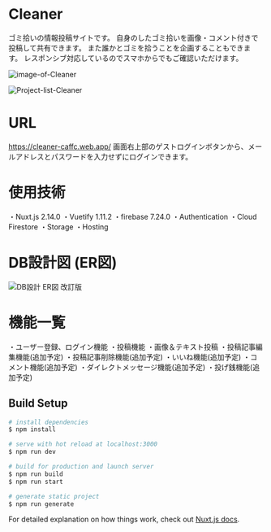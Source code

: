 # Cleaner
ゴミ拾いの情報投稿サイトです。
自身のしたゴミ拾いを画像・コメント付きで投稿して共有できます。
また誰かとゴミを拾うことを企画することもできます。
レスポンシブ対応しているのでスマホからでもご確認いただけます。

![image-of-Cleaner](https://user-images.githubusercontent.com/65007308/99279204-4d68dc80-2873-11eb-81bc-42e8d7dee053.png)

![Project-list-Cleaner](https://user-images.githubusercontent.com/65007308/99282796-80ad6a80-2877-11eb-9984-1d07994ead3b.png)


# URL
https://cleaner-caffc.web.app/
画面右上部のゲストログインボタンから、メールアドレスとパスワードを入力せずにログインできます。

# 使用技術
・Nuxt.js 2.14.0
・Vuetify 1.11.2
・firebase 7.24.0
    ・Authentication
    ・Cloud Firestore
    ・Storage
    ・Hosting

# DB設計図 (ER図)
![DB設計 ER図 改訂版](https://user-images.githubusercontent.com/65007308/99282274-d33a5700-2876-11eb-96e4-2a7dce4933bc.jpg)


# 機能一覧

・ユーザー登録、ログイン機能
・投稿機能
    ・画像＆テキスト投稿
    ・投稿記事編集機能(追加予定)
    ・投稿記事削除機能(追加予定)
・いいね機能(追加予定)
・コメント機能(追加予定)
・ダイレクトメッセージ機能(追加予定)
・投げ銭機能(追加予定)

## Build Setup

```bash
# install dependencies
$ npm install

# serve with hot reload at localhost:3000
$ npm run dev

# build for production and launch server
$ npm run build
$ npm run start

# generate static project
$ npm run generate
```

For detailed explanation on how things work, check out [Nuxt.js docs](https://nuxtjs.org).
